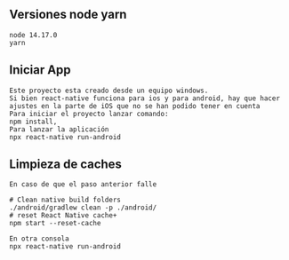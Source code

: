 ## Versiones node yarn
    node 14.17.0
    yarn 

## Iniciar App
    Este proyecto esta creado desde un equipo windows.
    Si bien react-native funciona para ios y para android, hay que hacer ajustes en la parte de iOS que no se han podido tener en cuenta 
    Para iniciar el proyecto lanzar comando:
    npm install,
    Para lanzar la aplicación
    npx react-native run-android

## Limpieza de caches
    En caso de que el paso anterior falle 

    # Clean native build folders
    ./android/gradlew clean -p ./android/
    # reset React Native cache+
    npm start --reset-cache

    En otra consola
    npx react-native run-android


